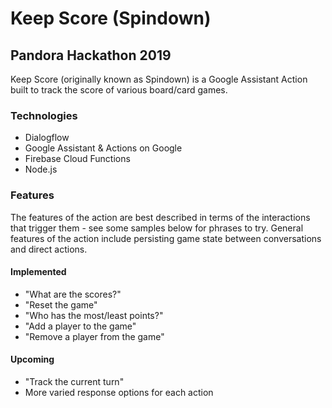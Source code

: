# Keep Score (Spindown)
## Pandora Hackathon 2019

Keep Score (originally known as Spindown) is a Google Assistant Action built to track the score of various board/card games.

### Technologies

* Dialogflow
* Google Assistant & Actions on Google
* Firebase Cloud Functions
* Node.js

### Features

The features of the action are best described in terms of the interactions that trigger them - see some samples below for phrases to try. General features of the action include persisting game state between conversations and direct actions.

#### Implemented

* "What are the scores?"
* "Reset the game"
* "Who has the most/least points?"
* "Add a player to the game"
* "Remove a player from the game"

#### Upcoming

* "Track the current turn"
* More varied response options for each action
